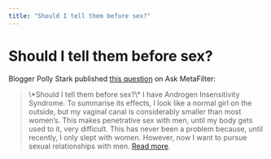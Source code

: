 ```yaml
---
title: "Should I tell them before sex?"
---
```


# Should I tell them before sex?

<p>Blogger Polly Stark published <a href="http://ask.metafilter.com/mefi/30147">this question</a> on Ask MetaFilter:  </p>

<blockquote>
	<p>\*Should I tell them before sex?\* I have Androgen Insensitivity Syndrome. To summarise its effects, I look like a normal girl on the outside, but my vaginal canal is considerably smaller than most women&#8217;s. This makes penetrative sex with men, until my body gets used to it, very difficult. This has never been a problem because, until recently, I only slept with women. However, now I want to pursue sexual relationships with men. <a href="http://ask.metafilter.com/mefi/30147">Read more</a>.</p>
</blockquote>